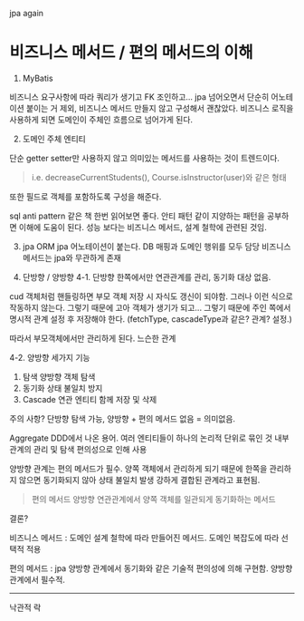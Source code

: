 jpa again

# 비즈니스 메서드 / 편의 메서드의 이해

1. MyBatis

비즈니스 요구사항에 따라 쿼리가 생기고 FK 조인하고...
jpa 넘어오면서 단순히 어노테이션 붙이는 거 제외, 비즈니스 메서드 만들지 않고 구성해서 괜찮았다.
비즈니스 로직을 사용하게 되면 도메인이 주체인 흐름으로 넘어가게 된다.

2. 도메인 주체 엔티티

단순 getter setter만 사용하지 않고 의미있는 메서드를 사용하는 것이 트렌드이다.

> i.e. decreaseCurrentStudents(), Course.isInstructor(user)와 같은 형태

또한 필드로 객체를 포함하도록 구성을 해준다.

sql anti pattern 같은 책 한번 읽어보면 좋다.
안티 패턴 같이 지양하는 패턴을 공부하면 이해에 도움이 된다. 성능 보다는 비즈니스 메서드, 설계 철학에 관련된 것임.

3. jpa ORM
jpa 어노테이션이 붙는다.
DB 매핑과 도메인 행위를 모두 담당
비즈니스 메서드는 jpa와 무관하게 존재

4. 단방향 / 양방향
4-1. 단방향
한쪽에서만 연관관계를 관리, 동기화 대상 없음.

cud
객체처럼 핸들링하면 부모 객체 저장 시 자식도 갱신이 되야함.
그러나 이런 식으로 작동하지 않는다. 그렇기 때문에 고아 객체가 생기가 되고...
그렇기 때문에 주인 쪽에서 명시적 관계 설정 후 저장해야 한다. (fetchType, cascadeType과 같은? 관계? 설정.)

따라서 부모객체에서만 관리하게 된다.
느슨한 관계

4-2. 양방향
세가지 기능
1. 탐색
양방향 객체 탐색
2. 동기화
상태 불일치 방지
3. Cascade
연관 엔티티 함께 저장 및 삭제

주의 사항?
단방향 탐색 가능, 양방향 + 편의 메서드 없음 = 의미없음.

Aggregate
DDD에서 나온 용어.
여러 엔티티들이 하나의 논리적 단위로 묶인 것
내부 관계의 관리 및 탐색 편의성으로 인해 사용

양방향 관계는 편의 메서드가 필수. 양쪽 객체에서 관리하게 되기 때문에 한쪽을 관리하지 않으면 동기화되지 않아 상태 불일치 발생
강하게 결합된 관계라고 표현됨.

> 편의 메서드
> 양방향 연관관계에서 양쪽 객체를 일관되게 동기화하는 메서드

결론?

비즈니스 메서드 : 도메인 설계 철학에 따라 만들어진 메서드. 도메인 복잡도에 따라 선택적 적용

편의 메서드 : jpa 양방향 관계에서 동기화와 같은 기술적 편의성에 의해 구현함. 양방향 관계에서 필수적.

---

낙관적 락
